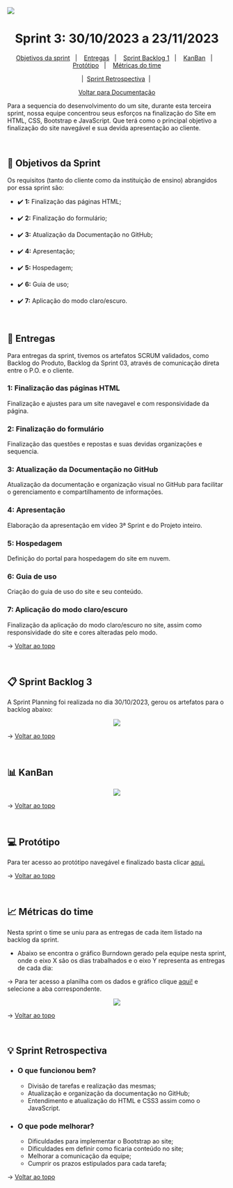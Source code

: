 <img src="https://github.com/InnoCodeSolutions/documentacao_InnoCodeSolutions/blob/80661e3caf4d06541e70fb6974f5024a883300d4/InnoCodeSolutions-banner.png" />

<span  id="topo">

  

<h1  align="center">Sprint 3: 30/10/2023 a 23/11/2023</h1>

<p  align="center">
<a  href="#objetivos">Objetivos da sprint</a> &nbsp |&nbsp &nbsp
<a  href="#entregas">Entregas</a> &nbsp |&nbsp &nbsp
<a  href="#sprint_backlog">Sprint Backlog 1</a> &nbsp |&nbsp &nbsp
<a  href="#kanban">KanBan</a> &nbsp |&nbsp &nbsp 
<a  href="#prototipo">Protótipo</a> &nbsp |&nbsp &nbsp 
<a  href="#metricas">Métricas do time</a>
</p>
<p align="center">
&nbsp |&nbsp <a  href="#sprint_retrospectiva"> Sprint Retrospectiva</a>&nbsp |&nbsp &nbsp
</p>

<p align="center">
<a href="https://github.com/InnoCodeSolutions/documentacao_InnoCodeSolutions.git">Voltar para Documentação<a>
<br>
</p>
  

<p>Para a sequencia do desenvolvimento do um site, durante esta terceira sprint, nossa equipe concentrou seus esforços na finalização do Site em HTML, CSS, Bootstrap e JavaScript. Que terá como o principal objetivo a finalização do site navegável e sua devida apresentação ao cliente.</p>

<br>  

<span  id="objetivos">

## :dart: Objetivos da Sprint

Os requisitos (tanto do cliente como da instituição de ensino) abrangidos por essa sprint são:

  

- :heavy_check_mark: **1:** Finalização das páginas HTML;

- :heavy_check_mark: **2:** Finalização do formulário;

- :heavy_check_mark: **3:** Atualização da Documentação no GitHub;

- :heavy_check_mark: **4:** Apresentação;

- :heavy_check_mark: **5:** Hospedagem;

- :heavy_check_mark: **6:** Guia de uso;

- :heavy_check_mark: **7:** Aplicação do modo claro/escuro.


<br>

<span  id="entregas">

## 📲 Entregas

Para entregas da sprint, tivemos os artefatos SCRUM validados, como Backlog do Produto, Backlog da Sprint 03, através de comunicação direta entre o P.O. e o cliente. 

### 1: Finalização das páginas HTML

  

Finalização e ajustes para um site navegavel e com responsividade da página.
  

### 2: Finalização do formulário

Finalização das questões e repostas e suas devidas organizações e sequencia.


### 3: Atualização da Documentação no GitHub

Atualização da documentação e organização visual no GitHub para facilitar o gerenciamento e compartilhamento de informações.


### 4: Apresentação

Elaboração da apresentação em vídeo 3ª Sprint e do Projeto inteiro.


### 5: Hospedagem

Definição do portal para hospedagem do site em nuvem.

### 6: Guia de uso

Criação do guia de uso do site e seu conteúdo.

### 7: Aplicação do modo claro/escuro

Finalização da aplicação do modo claro/escuro no site, assim como responsividade do site e cores alteradas pelo modo.


→ [Voltar ao topo](#topo)

<br> 

<span  id="sprint_backlog">

## :clipboard: Sprint Backlog 3
<p>A Sprint Planning foi realizada no dia 30/10/2023, gerou os artefatos para o backlog abaixo:</p>
<div align="center">
      <img src="sprint03_backlog.png">
      <br>
</div>

→ [Voltar ao topo](#topo)

<br>

<span  id="kanban">

##  :bar_chart: KanBan

<div align="center">
      <img src="kanban_sprint03.png">
      <br>
</div>

→ [Voltar ao topo](#topo)

<br>

<span  id="prototipo">

## :computer: Protótipo
<p>Para ter acesso ao protótipo navegável e finalizado basta clicar <a href="https://github.com/InnoCodeSolutions/innoCodeSolutions/tree/develop">aqui.</a></p>

→ [Voltar ao topo](#topo)

<br>

<span  id="metricas">

## :chart_with_upwards_trend: Métricas do time

Nesta sprint o time se uniu para as entregas de cada item listado na backlog da sprint.

- Abaixo se encontra o gráfico Burndown gerado pela equipe nesta sprint, onde o eixo X são os dias trabalhados e o eixo Y representa as entregas de cada dia:

<p>
  → Para ter acesso a planilha com os dados e gráfico clique <a href="https://fatecspgov-my.sharepoint.com/:x:/g/personal/gustavo_carvalho21_fatec_sp_gov_br/EYHhekfCCWVGjcrbAh9dUcMBErhKBofVpfHzoNdkV9C2jg?e=kDRqlZ&nav=MTVfezAwMDAwMDAwLTAwMDEtMDAwMC0wMDAwLTAwMDAwMDAwMDAwMH0">aqui!</a> e selecione a aba correspondente.
</p>

<div  align="center">
<img  src="burndown_sprint03.png"  />
</div>


→ [Voltar ao topo](#topo)

<br>

<span  id="sprint_retrospectiva">

## :bulb: Sprint Retrospectiva

- ### O que funcionou bem?
  - Divisão de tarefas e realização das mesmas;
  - Atualização e organização da documentação no GitHub;
  - Entendimento e atualização do HTML e CSS3 assim como o JavaScript.
  
- ### O que pode melhorar?
  - Dificuldades para implementar o Bootstrap ao site;
  - Dificuldades em definir como ficaria conteúdo no site; 
  - Melhorar a comunicação da equipe;
  - Cumprir os prazos estipulados para cada tarefa;


→ [Voltar ao topo](#topo)
